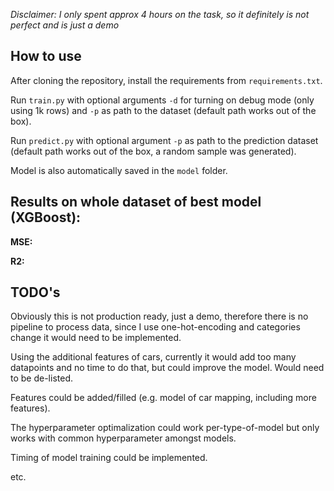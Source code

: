 *Disclaimer: I only spent approx 4 hours on the task, so it definitely is not perfect and is just a demo*

## How to use

After cloning the repository, install the requirements from `requirements.txt`.

Run `train.py` with optional arguments `-d` for turning on debug mode (only using 1k rows) and `-p` as path to the dataset (default path works out of the box).

Run `predict.py` with optional argument `-p` as path to the prediction dataset (default path works out of the box, a random sample was generated).

Model is also automatically saved in the `model` folder.

## Results on whole dataset of best model (XGBoost):

**MSE:**

**R2:**

## TODO's

Obviously this is not production ready, just a demo, therefore there is no pipeline to process data, since I use one-hot-encoding and categories change it would need to be implemented. 

Using the additional features of cars, currently it would add too many datapoints and no time to do that, but could improve the model. Would need to be de-listed.

Features could be added/filled (e.g. model of car mapping, including more features).

The hyperparameter optimalization could work per-type-of-model but only works with common hyperparameter amongst models.

Timing of model training could be implemented.

etc.


